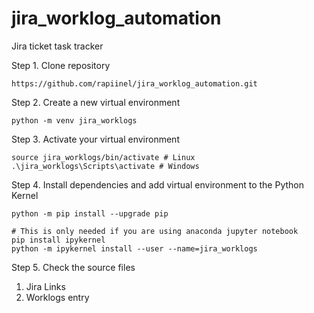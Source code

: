 # jira_worklog_automation
Jira ticket task tracker



Step 1. Clone repository 
```
https://github.com/rapiinel/jira_worklog_automation.git
```

Step 2. Create a new virtual environment
```
python -m venv jira_worklogs
```

Step 3. Activate your virtual environment
```
source jira_worklogs/bin/activate # Linux
.\jira_worklogs\Scripts\activate # Windows 
```

Step 4. Install dependencies and add virtual environment to the Python Kernel
```
python -m pip install --upgrade pip

# This is only needed if you are using anaconda jupyter notebook
pip install ipykernel
python -m ipykernel install --user --name=jira_worklogs
```

Step 5. Check the source files
  1. Jira Links
  2. Worklogs entry 
